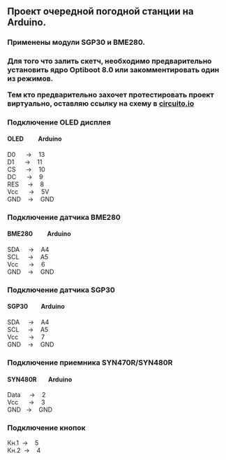 <h2>Проект очередной погодной станции на Arduino.</h2>
<h3>Применены модули SGP30 и BME280.<h3>
<p>Для того что залить скетч, необходимо предварительно установить ядро Optiboot 8.0 или закомментировать один из режимов.</p>
<p>Тем кто предварительно захочет протестировать проект виртуально, оставляю ссылку на схему в <a href="https://www.circuito.io/app?components=97,97,11114,13813,35286,466193,999979">circuito.io</a></p>
  
<h3>Подключение OLED дисплея</h3>
<h4>OLED&nbsp;&nbsp;&nbsp;&nbsp;&nbsp;&nbsp;&nbsp;&nbsp;&nbsp;&nbsp;Аrduino</h4>
<div>D0&nbsp;&nbsp;&nbsp;&nbsp;&nbsp;&nbsp;->&nbsp;&nbsp;&nbsp;&nbsp;13</div>
<div>D1&nbsp;&nbsp;&nbsp;&nbsp;&nbsp;&nbsp;->&nbsp;&nbsp;&nbsp;&nbsp;11</div>
<div>CS&nbsp;&nbsp;&nbsp;&nbsp;&nbsp;&nbsp;->&nbsp;&nbsp;&nbsp;&nbsp;10</div>
<div>DC&nbsp;&nbsp;&nbsp;&nbsp;&nbsp;&nbsp;->&nbsp;&nbsp;&nbsp;&nbsp;9</div>
<div>RES&nbsp;&nbsp;&nbsp;&nbsp;&nbsp;->&nbsp;&nbsp;&nbsp;&nbsp;8</div>
<div>Vcc&nbsp;&nbsp;&nbsp;&nbsp;&nbsp;&nbsp;->&nbsp;&nbsp;&nbsp;&nbsp;5V</div>
<div>GND&nbsp;&nbsp;&nbsp;&nbsp;->&nbsp;&nbsp;&nbsp;&nbsp;GND</div>

<h3>Подключение датчика BME280</h3>
<h4>BME280&nbsp;&nbsp;&nbsp;&nbsp;&nbsp;&nbsp;&nbsp;&nbsp;&nbsp;&nbsp;Аrduino</h4>
<div>SDA&nbsp;&nbsp;&nbsp;&nbsp;&nbsp;->&nbsp;&nbsp;&nbsp;&nbsp;A4</div>
<div>SCL&nbsp;&nbsp;&nbsp;&nbsp;&nbsp;->&nbsp;&nbsp;&nbsp;&nbsp;A5</div>
<div>Vcc&nbsp;&nbsp;&nbsp;&nbsp;&nbsp;&nbsp;->&nbsp;&nbsp;&nbsp;&nbsp;6</div>
<div>GND&nbsp;&nbsp;&nbsp;&nbsp;->&nbsp;&nbsp;&nbsp;&nbsp;GND</div>

<h3>Подключение датчика SGP30</h3>
<h4>SGP30&nbsp;&nbsp;&nbsp;&nbsp;&nbsp;&nbsp;&nbsp;&nbsp;&nbsp;Аrduino</h4>
<div>SDA&nbsp;&nbsp;&nbsp;&nbsp;&nbsp;->&nbsp;&nbsp;&nbsp;&nbsp;A4</div>
<div>SCL&nbsp;&nbsp;&nbsp;&nbsp;&nbsp;->&nbsp;&nbsp;&nbsp;&nbsp;A5</div>
<div>Vcc&nbsp;&nbsp;&nbsp;&nbsp;&nbsp;&nbsp;->&nbsp;&nbsp;&nbsp;&nbsp;7</div>
<div>GND&nbsp;&nbsp;&nbsp;&nbsp;->&nbsp;&nbsp;&nbsp;&nbsp;GND</div>

<h3>Подключение приемника SYN470R/SYN480R</h3>
<h4>SYN480R&nbsp;&nbsp;&nbsp;&nbsp;&nbsp;&nbsp;&nbsp;&nbsp;Аrduino</h4>
<div>Data&nbsp;&nbsp;&nbsp;&nbsp;&nbsp;->&nbsp;&nbsp;&nbsp;&nbsp;2</div>
<div>Vcc&nbsp;&nbsp;&nbsp;&nbsp;&nbsp;&nbsp;->&nbsp;&nbsp;&nbsp;&nbsp;3</div>
<div>GND&nbsp;&nbsp;&nbsp;->&nbsp;&nbsp;&nbsp;&nbsp;GND</div>

<h3>Подключение кнопок</h3>
<div>Кн.1&nbsp;&nbsp;->&nbsp;&nbsp;&nbsp;&nbsp;5</div>
<div>Кн.2&nbsp;&nbsp;->&nbsp;&nbsp;&nbsp;&nbsp;4</div>

